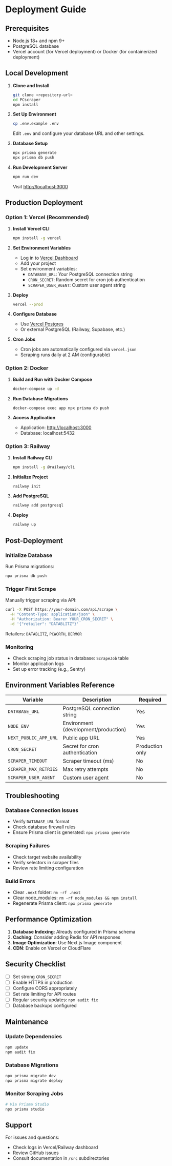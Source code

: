 # Deployment Guide

## Prerequisites

- Node.js 18+ and npm 9+
- PostgreSQL database
- Vercel account (for Vercel deployment) or Docker (for containerized deployment)

## Local Development

1. **Clone and Install**
   ```bash
   git clone <repository-url>
   cd PCscraper
   npm install
   ```

2. **Set Up Environment**
   ```bash
   cp .env.example .env
   ```
   Edit `.env` and configure your database URL and other settings.

3. **Database Setup**
   ```bash
   npx prisma generate
   npx prisma db push
   ```

4. **Run Development Server**
   ```bash
   npm run dev
   ```
   Visit [http://localhost:3000](http://localhost:3000)

## Production Deployment

### Option 1: Vercel (Recommended)

1. **Install Vercel CLI**
   ```bash
   npm install -g vercel
   ```

2. **Set Environment Variables**
   - Log in to [Vercel Dashboard](https://vercel.com/dashboard)
   - Add your project
   - Set environment variables:
     - `DATABASE_URL`: Your PostgreSQL connection string
     - `CRON_SECRET`: Random secret for cron job authentication
     - `SCRAPER_USER_AGENT`: Custom user agent string

3. **Deploy**
   ```bash
   vercel --prod
   ```

4. **Configure Database**
   - Use [Vercel Postgres](https://vercel.com/docs/storage/vercel-postgres)
   - Or external PostgreSQL (Railway, Supabase, etc.)

5. **Cron Jobs**
   - Cron jobs are automatically configured via `vercel.json`
   - Scraping runs daily at 2 AM (configurable)

### Option 2: Docker

1. **Build and Run with Docker Compose**
   ```bash
   docker-compose up -d
   ```

2. **Run Database Migrations**
   ```bash
   docker-compose exec app npx prisma db push
   ```

3. **Access Application**
   - Application: [http://localhost:3000](http://localhost:3000)
   - Database: localhost:5432

### Option 3: Railway

1. **Install Railway CLI**
   ```bash
   npm install -g @railway/cli
   ```

2. **Initialize Project**
   ```bash
   railway init
   ```

3. **Add PostgreSQL**
   ```bash
   railway add postgresql
   ```

4. **Deploy**
   ```bash
   railway up
   ```

## Post-Deployment

### Initialize Database

Run Prisma migrations:
```bash
npx prisma db push
```

### Trigger First Scrape

Manually trigger scraping via API:

```bash
curl -X POST https://your-domain.com/api/scrape \
  -H "Content-Type: application/json" \
  -H "Authorization: Bearer YOUR_CRON_SECRET" \
  -d '{"retailer": "DATABLITZ"}'
```

Retailers: `DATABLITZ`, `PCWORTH`, `BERMOR`

### Monitoring

- Check scraping job status in database: `ScrapeJob` table
- Monitor application logs
- Set up error tracking (e.g., Sentry)

## Environment Variables Reference

| Variable | Description | Required |
|----------|-------------|----------|
| `DATABASE_URL` | PostgreSQL connection string | Yes |
| `NODE_ENV` | Environment (development/production) | Yes |
| `NEXT_PUBLIC_APP_URL` | Public app URL | Yes |
| `CRON_SECRET` | Secret for cron authentication | Production only |
| `SCRAPER_TIMEOUT` | Scraper timeout (ms) | No |
| `SCRAPER_MAX_RETRIES` | Max retry attempts | No |
| `SCRAPER_USER_AGENT` | Custom user agent | No |

## Troubleshooting

### Database Connection Issues
- Verify `DATABASE_URL` format
- Check database firewall rules
- Ensure Prisma client is generated: `npx prisma generate`

### Scraping Failures
- Check target website availability
- Verify selectors in scraper files
- Review rate limiting configuration

### Build Errors
- Clear `.next` folder: `rm -rf .next`
- Clear node_modules: `rm -rf node_modules && npm install`
- Regenerate Prisma client: `npx prisma generate`

## Performance Optimization

1. **Database Indexing**: Already configured in Prisma schema
2. **Caching**: Consider adding Redis for API responses
3. **Image Optimization**: Use Next.js Image component
4. **CDN**: Enable on Vercel or CloudFlare

## Security Checklist

- [ ] Set strong `CRON_SECRET`
- [ ] Enable HTTPS in production
- [ ] Configure CORS appropriately
- [ ] Set rate limiting for API routes
- [ ] Regular security updates: `npm audit fix`
- [ ] Database backups configured

## Maintenance

### Update Dependencies
```bash
npm update
npm audit fix
```

### Database Migrations
```bash
npx prisma migrate dev
npx prisma migrate deploy
```

### Monitor Scraping Jobs
```bash
# Via Prisma Studio
npx prisma studio
```

## Support

For issues and questions:
- Check logs in Vercel/Railway dashboard
- Review GitHub issues
- Consult documentation in `/src` subdirectories
